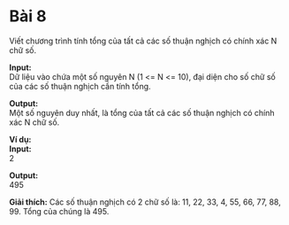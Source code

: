 # Bài 8
Viết chương trình tính tổng của tất cả các số thuận nghịch có chính xác N chữ số.

**Input:** <br />
Dữ liệu vào chứa một số nguyên N (1 <= N <= 10), đại diện cho số chữ số của các số thuận nghịch cần tính tổng.

**Output:** <br />
Một số nguyên duy nhất, là tổng của tất cả các số thuận nghịch có chính xác N chữ số.

**Ví dụ:** <br />
**Input:** <br />
2

**Output:** <br />
495

**Giải thích:** Các số thuận nghịch có 2 chữ số là: 11, 22, 33, 4, 55, 66, 77, 88, 99. Tổng của chúng là 495.
